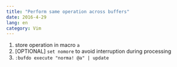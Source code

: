 ```yaml
---
title: "Perform same operation across buffers"
date: 2016-4-29
lang: en
category: Vim
---
```


1. store operation in macro `a`
2. [OPTIONAL] `set nomore` to avoid interruption during processing
3. `:bufdo execute "norma! @a" | update`
